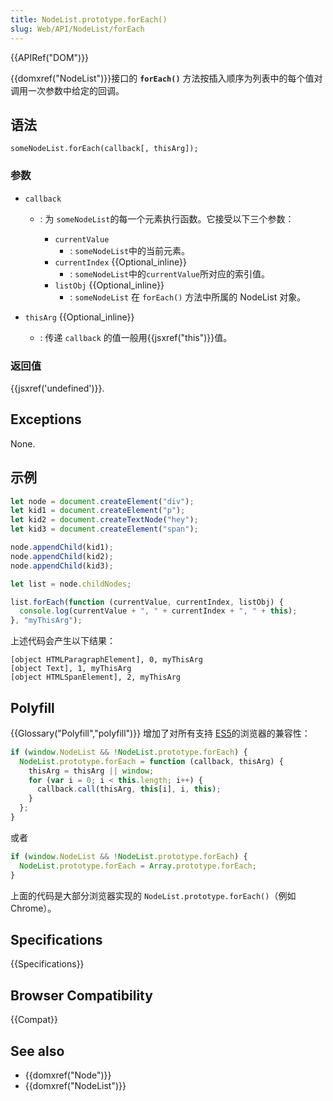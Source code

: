 ```yaml
---
title: NodeList.prototype.forEach()
slug: Web/API/NodeList/forEach
---
```


{{APIRef("DOM")}}

{{domxref("NodeList")}}接口的 **`forEach()`** 方法按插入顺序为列表中的每个值对调用一次参数中给定的回调。

## 语法

```
someNodeList.forEach(callback[, thisArg]);
```

### 参数

- `callback`

  - : 为 `someNodeList`的每一个元素执行函数。它接受以下三个参数：

    - `currentValue`
      - : `someNodeList`中的当前元素。
    - `currentIndex` {{Optional_inline}}
      - : `someNodeList`中的`currentValue`所对应的索引值。
    - `listObj` {{Optional_inline}}
      - : `someNodeList` 在 `forEach()` 方法中所属的 NodeList 对象。

- `thisArg` {{Optional_inline}}
  - : 传递 `callback` 的值一般用{{jsxref("this")}}值。

### 返回值

{{jsxref('undefined')}}.

## Exceptions

None.

## 示例

```js
let node = document.createElement("div");
let kid1 = document.createElement("p");
let kid2 = document.createTextNode("hey");
let kid3 = document.createElement("span");

node.appendChild(kid1);
node.appendChild(kid2);
node.appendChild(kid3);

let list = node.childNodes;

list.forEach(function (currentValue, currentIndex, listObj) {
  console.log(currentValue + ", " + currentIndex + ", " + this);
}, "myThisArg");
```

上述代码会产生以下结果：

```
[object HTMLParagraphElement], 0, myThisArg
[object Text], 1, myThisArg
[object HTMLSpanElement], 2, myThisArg
```

## Polyfill

{{Glossary("Polyfill","polyfill")}} 增加了对所有支持 [ES5](https://caniuse.com/#search=es5)的浏览器的兼容性：

```js
if (window.NodeList && !NodeList.prototype.forEach) {
  NodeList.prototype.forEach = function (callback, thisArg) {
    thisArg = thisArg || window;
    for (var i = 0; i < this.length; i++) {
      callback.call(thisArg, this[i], i, this);
    }
  };
}
```

或者

```js
if (window.NodeList && !NodeList.prototype.forEach) {
  NodeList.prototype.forEach = Array.prototype.forEach;
}
```

上面的代码是大部分浏览器实现的 `NodeList.prototype.forEach()`（例如 Chrome）。

## Specifications

{{Specifications}}

## Browser Compatibility

{{Compat}}

## See also

- {{domxref("Node")}}
- {{domxref("NodeList")}}
